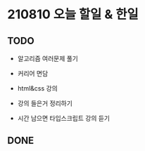 # 210810 오늘 할일 & 한일

## TODO

- 알고리즘 여러문제 풀기

- 커리어 면담

- html&css 강의

- 강의 들은거 정리하기

- 시간 남으면 타입스크립트 강의 듣기

## DONE